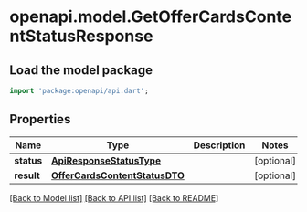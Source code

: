 # openapi.model.GetOfferCardsContentStatusResponse

## Load the model package
```dart
import 'package:openapi/api.dart';
```

## Properties
Name | Type | Description | Notes
------------ | ------------- | ------------- | -------------
**status** | [**ApiResponseStatusType**](ApiResponseStatusType.md) |  | [optional] 
**result** | [**OfferCardsContentStatusDTO**](OfferCardsContentStatusDTO.md) |  | [optional] 

[[Back to Model list]](../README.md#documentation-for-models) [[Back to API list]](../README.md#documentation-for-api-endpoints) [[Back to README]](../README.md)


